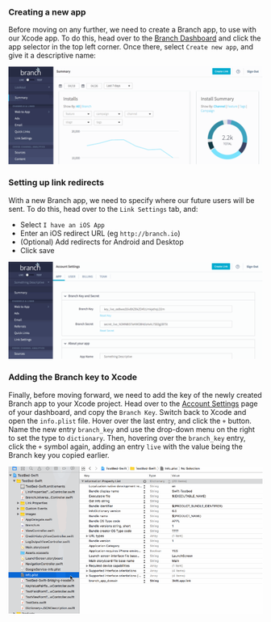### Creating a new app

Before moving on any further, we need to create a Branch app, to use with our Xcode app. To do this, head over to the [Branch Dashboard](#http://dashboard.branch.io/) and click the app selector in the top left corner. Once there, select `Create new app`, and give it a descriptive name:

  ![image](/dash_app.gif)


### Setting up link redirects

With a new Branch app, we need to specify where our future users will be sent. To do this, head over to the `Link Settings` tab, and:

 - Select `I have an iOS App`
 - Enter an iOS redirect URL (eg `http://branch.io`)
 - (Optional) Add redirects for Android and Desktop
 - Click save

  ![image](/dash_redirect.gif)

### Adding the Branch key to Xcode

Finally, before moving forward, we need to add the key of the newly created Branch app to your Xcode project. Head over to the [Account Settings](https://dashboard.branch.io/account-settings/app) page of your dashboard, and copy the `Branch Key`. Switch back to Xcode and open the `info.plist` file. Hover over the last entry, and click the `+` button. Name the new entry `branch_key` and use the drop-down menu on the right to set the type to `dictionary`. Then, hovering over the `branch_key` entry, click the `+` symbol again, adding an entry `live` with the value being the Branch key you copied earlier.

  ![image](/add_key.gif)
